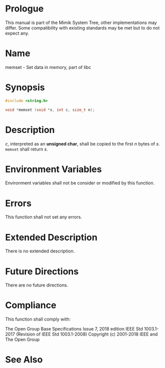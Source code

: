 # Prologue

This manual is part of the Mimik System Tree, other implementations may differ. Some compatibility with existing standards may be met but to do not expect any.


# Name

memset - Set data in memory, part of libc


# Synopsis

```C
#include <string.h>

void *memset (void *s, int c, size_t n);
```


# Description

*c*, interpreted as an **unsigned char**, shall be copied to the first *n* bytes of *s*. `memset` shall return *s*.


# Environment Variables

Environment variables shall not be consider or modified by this function.


# Errors

This function shall not set any errors.


# Extended Description

There is no extended description.


# Future Directions

There are no future directions.


# Compliance

This function shall comply with:

The Open Group Base Specifications Issue 7, 2018 edition
IEEE Std 1003.1-2017 (Revision of IEEE Std 1003.1-2008)
Copyright (c) 2001-2018 IEEE and The Open Group


# See Also
